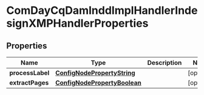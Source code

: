 
# ComDayCqDamInddImplHandlerIndesignXMPHandlerProperties

## Properties
Name | Type | Description | Notes
------------ | ------------- | ------------- | -------------
**processLabel** | [**ConfigNodePropertyString**](ConfigNodePropertyString.md) |  |  [optional]
**extractPages** | [**ConfigNodePropertyBoolean**](ConfigNodePropertyBoolean.md) |  |  [optional]



